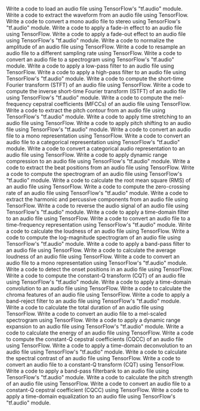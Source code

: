 Write a code to load an audio file using TensorFlow's "tf.audio" module.
Write a code to extract the waveform from an audio file using TensorFlow.
Write a code to convert a mono audio file to stereo using TensorFlow's "tf.audio" module.
Write a code to apply a fade-in effect to an audio file using TensorFlow.
Write a code to apply a fade-out effect to an audio file using TensorFlow's "tf.audio" module.
Write a code to normalize the amplitude of an audio file using TensorFlow.
Write a code to resample an audio file to a different sampling rate using TensorFlow.
Write a code to convert an audio file to a spectrogram using TensorFlow's "tf.audio" module.
Write a code to apply a low-pass filter to an audio file using TensorFlow.
Write a code to apply a high-pass filter to an audio file using TensorFlow's "tf.audio" module.
Write a code to compute the short-time Fourier transform (STFT) of an audio file using TensorFlow.
Write a code to compute the inverse short-time Fourier transform (ISTFT) of an audio file using TensorFlow's "tf.audio" module.
Write a code to compute the mel-frequency cepstral coefficients (MFCCs) of an audio file using TensorFlow.
Write a code to extract the pitch contour from an audio file using TensorFlow's "tf.audio" module.
Write a code to apply time stretching to an audio file using TensorFlow.
Write a code to apply pitch shifting to an audio file using TensorFlow's "tf.audio" module.
Write a code to convert an audio file to a mono representation using TensorFlow.
Write a code to convert an audio file to a categorical representation using TensorFlow's "tf.audio" module.
Write a code to convert a categorical audio representation to an audio file using TensorFlow.
Write a code to apply dynamic range compression to an audio file using TensorFlow's "tf.audio" module.
Write a code to extract the beat positions from an audio file using TensorFlow.
Write a code to compute the spectrogram of an audio file using TensorFlow's "tf.audio" module.
Write a code to calculate the root mean square (RMS) of an audio file using TensorFlow.
Write a code to compute the zero-crossing rate of an audio file using TensorFlow's "tf.audio" module.
Write a code to extract the harmonic and percussive components from an audio file using TensorFlow.
Write a code to reverse the audio signal of an audio file using TensorFlow's "tf.audio" module.
Write a code to apply a time-domain filter to an audio file using TensorFlow.
Write a code to convert an audio file to a time-frequency representation using TensorFlow's "tf.audio" module.
Write a code to calculate the loudness of an audio file using TensorFlow.
Write a code to compute the log-magnitude spectrogram of an audio file using TensorFlow's "tf.audio" module.
Write a code to apply a band-pass filter to an audio file using TensorFlow.
Write a code to calculate the average loudness of an audio file using TensorFlow.
Write a code to convert an audio file to a mono representation using TensorFlow's "tf.audio" module.
Write a code to detect the onset positions in an audio file using TensorFlow.
Write a code to compute the constant-Q transform (CQT) of an audio file using TensorFlow's "tf.audio" module.
Write a code to apply a time-domain convolution to an audio file using TensorFlow.
Write a code to calculate the chroma features of an audio file using TensorFlow.
Write a code to apply a band-reject filter to an audio file using TensorFlow's "tf.audio" module.
Write a code to calculate the total duration of an audio file using TensorFlow.
Write a code to convert an audio file to a mel-scaled spectrogram using TensorFlow.
Write a code to apply a dynamic range expansion to an audio file using TensorFlow's "tf.audio" module.
Write a code to calculate the energy of an audio file using TensorFlow.
Write a code to compute the constant-Q cepstral coefficients (CQCC) of an audio file using TensorFlow.
Write a code to apply a time-domain deconvolution to an audio file using TensorFlow's "tf.audio" module.
Write a code to calculate the spectral contrast of an audio file using TensorFlow.
Write a code to convert an audio file to a constant-Q transform (CQT) using TensorFlow.
Write a code to apply a band-pass filterbank to an audio file using TensorFlow's "tf.audio" module.
Write a code to calculate the pitch strength of an audio file using TensorFlow.
Write a code to convert an audio file to a constant-Q cepstral coefficient (CQCC) using TensorFlow.
Write a code to apply a time-domain equalization to an audio file using TensorFlow's "tf.audio" module.